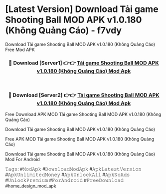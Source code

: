 # [Latest Version] Download Tải game Shooting Ball MOD APK v1.0.180 (Không Quảng Cáo) - f7vdy

Download Tải game Shooting Ball MOD APK v1.0.180 (Không Quảng Cáo) Free Mod APK

<div align="center">
<h3>🔴 Download [Server1] 👉👉 <a href="https://apk-comot.site?title=Tải_game_Shooting_Ball_MOD_APK_v1.0.180_(Không_Quảng_Cáo)">Tải game Shooting Ball MOD APK v1.0.180 (Không Quảng Cáo) Mod Apk</a></h3><br>

<h3>🔴 Download [Server2] 👉👉 <a href="https://apk-comot.site?title=Tải_game_Shooting_Ball_MOD_APK_v1.0.180_(Không_Quảng_Cáo)">Tải game Shooting Ball MOD APK v1.0.180 (Không Quảng Cáo) Mod Apk</a></h3>
</div>


Free Download APK MOD Tải game Shooting Ball MOD APK v1.0.180 (Không Quảng Cáo)

Download Tải game Shooting Ball MOD APK v1.0.180 (Không Quảng Cáo) 

Free APK MOD Tải game Shooting Ball MOD APK v1.0.180 (Không Quảng Cáo) 

Download Tải game Shooting Ball MOD APK v1.0.180 (Không Quảng Cáo) Mod For Android

𝚃𝚊𝚐𝚜: #𝙼𝚘𝚍𝙰𝚙𝚔 #𝙳𝚘𝚠𝚗𝚕𝚘𝚊𝚍𝙼𝚘𝚍𝙰𝚙𝚔 #𝙰𝚙𝚔𝙻𝚊𝚝𝚎𝚜𝚝𝚅𝚎𝚛𝚜𝚒𝚘𝚗 #𝙰𝚙𝚔𝚄𝚗𝚕𝚒𝚖𝚒𝚝𝚎𝚍𝙼𝚘𝚗𝚎𝚢 #𝙰𝚙𝚔𝚄𝚗𝚕𝚘𝚌𝚔𝙰𝚕𝚕 #𝙰𝚙𝚔𝙽𝚘𝙰𝚍𝚜 #𝚄𝚗𝚕𝚘𝚌𝚔𝙿𝚛𝚎𝚖𝚒𝚞𝚖 #𝙵𝚘𝚛𝙰𝚗𝚍𝚛𝚘𝚒𝚍 #𝙵𝚛𝚎𝚎𝙳𝚘𝚠𝚗𝚕𝚘𝚊𝚍 #home_design_mod_apk